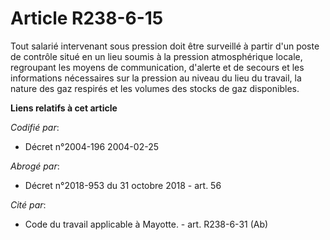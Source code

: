 # Article R238-6-15

Tout salarié intervenant sous pression doit être surveillé à partir d'un poste de contrôle situé en un lieu soumis à la
pression atmosphérique locale, regroupant les moyens de communication, d'alerte et de secours et les informations nécessaires
sur la pression au niveau du lieu du travail, la nature des gaz respirés et les volumes des stocks de gaz disponibles.

**Liens relatifs à cet article**

_Codifié par_:

  - Décret n°2004-196 2004-02-25

_Abrogé par_:

  - Décret n°2018-953 du 31 octobre 2018 - art. 56

_Cité par_:

  - Code du travail applicable à Mayotte. - art. R238-6-31 (Ab)
